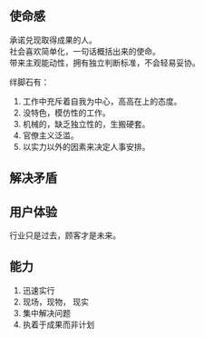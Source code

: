 ## 使命感
承诺兑现取得成果的人。  
社会喜欢简单化，一句话概括出来的使命。  
带来主观能动性，拥有独立判断标准，不会轻易妥协。  


绊脚石有：
1. 工作中充斥着自我为中心，高高在上的态度。
2. 没特色，模仿性的工作。
3. 机械的，缺乏独立性的，生搬硬套。
4. 官僚主义泛滥。
5. 以实力以外的因素来决定人事安排。


## 解决矛盾

## 用户体验
行业只是过去，顾客才是未来。

## 能力
1. 迅速实行
2. 现场，现物， 现实
3. 集中解决问题
4. 执着于成果而非计划